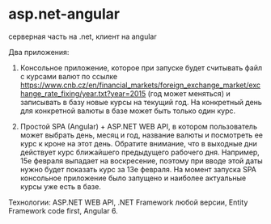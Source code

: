 # asp.net-angular
серверная часть на .net, клиент на angular

Два приложения:
1. Консольное приложение, которое при запуске будет считывать файл с курсами валют по ссылке
https://www.cnb.cz/en/financial_markets/foreign_exchange_market/exchange_rate_fixing/year.txt?year=2015
(год может меняться) и записывать в базу новые курсы на текущий год.
На конкретный день для конкретной валюты в базе может быть только один курс.

2. Простой SPA (Angular) + ASP.NET WEB API, в котором
пользователь может выбрать день, месяц и год, название валюты и посмотреть
ее курс к кроне на этот день. Обратите внимание, что в выходные дни действует 
курс ближайшего предыдущего рабочего дня. Например, 15е февраля выпадает 
на воскресение, поэтому при вводе этой даты нужно будет показать курс за 13е февраля. 
На момент запуска SPA консольное приложение было запущено и наиболее актуальные курсы
уже есть в базе.

Технологии: ASP.NET WEB API, .NET Framework любой версии, 
Entity Framework code first, Angular 6.
